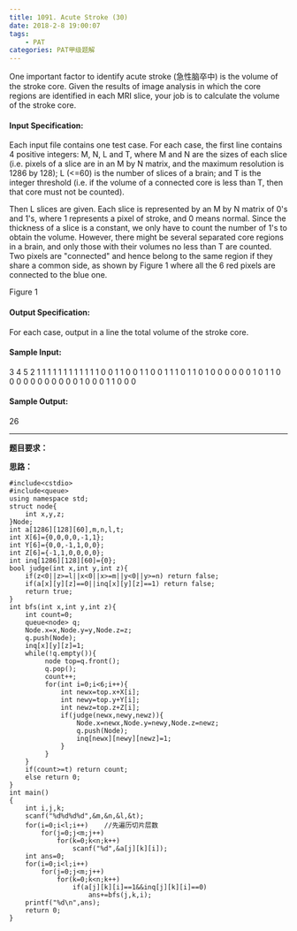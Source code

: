 ```yaml
---
title: 1091. Acute Stroke (30)
date: 2018-2-8 19:00:07
tags: 
	- PAT
categories: PAT甲级题解
---
```


One important factor to identify acute stroke (急性脑卒中) is the volume of the stroke core. Given the results of image analysis in which the core regions are identified in each MRI slice, your job is to calculate the volume of the stroke core.

#### Input Specification:

Each input file contains one test case. For each case, the first line contains 4 positive integers: M, N, L and T, where M and N are the sizes of each slice (i.e. pixels of a slice are in an M by N matrix, and the maximum resolution is 1286 by 128); L (<=60) is the number of slices of a brain; and T is the integer threshold (i.e. if the volume of a connected core is less than T, then that core must not be counted).

Then L slices are given. Each slice is represented by an M by N matrix of 0's and 1's, where 1 represents a pixel of stroke, and 0 means normal. Since the thickness of a slice is a constant, we only have to count the number of 1's to obtain the volume. However, there might be several separated core regions in a brain, and only those with their volumes no less than T are counted. Two pixels are "connected" and hence belong to the same region if they share a common side, as shown by Figure 1 where all the 6 red pixels are connected to the blue one.


Figure 1
#### Output Specification:

For each case, output in a line the total volume of the stroke core.

#### Sample Input:
3 4 5 2
1 1 1 1
1 1 1 1
1 1 1 1
0 0 1 1
0 0 1 1
0 0 1 1
1 0 1 1
0 1 0 0
0 0 0 0
1 0 1 1
0 0 0 0
0 0 0 0
0 0 0 1
0 0 0 1
1 0 0 0
#### Sample Output:
26

***
**题目要求：**

**思路：**

```
#include<cstdio>
#include<queue>
using namespace std;
struct node{
    int x,y,z;
}Node;
int a[1286][128][60],m,n,l,t;
int X[6]={0,0,0,0,-1,1};
int Y[6]={0,0,-1,1,0,0};
int Z[6]={-1,1,0,0,0,0};
int inq[1286][128][60]={0};
bool judge(int x,int y,int z){
    if(z<0||z>=l||x<0||x>=m||y<0||y>=n) return false;
    if(a[x][y][z]==0||inq[x][y][z]==1) return false;
    return true;
}
int bfs(int x,int y,int z){
    int count=0;
    queue<node> q;
    Node.x=x,Node.y=y,Node.z=z;
    q.push(Node);
    inq[x][y][z]=1;
    while(!q.empty()){
         node top=q.front();
         q.pop();
         count++;
         for(int i=0;i<6;i++){
             int newx=top.x+X[i];
             int newy=top.y+Y[i];
             int newz=top.z+Z[i];
             if(judge(newx,newy,newz)){
                 Node.x=newx,Node.y=newy,Node.z=newz;
                 q.push(Node);
                 inq[newx][newy][newz]=1;                 
             }
         }
    }
    if(count>=t) return count;
    else return 0;
}
int main()
{
    int i,j,k;
    scanf("%d%d%d%d",&m,&n,&l,&t);
    for(i=0;i<l;i++)    //先遍历切片层数
        for(j=0;j<m;j++)
            for(k=0;k<n;k++)
                scanf("%d",&a[j][k][i]);
    int ans=0;
    for(i=0;i<l;i++)
        for(j=0;j<m;j++)
            for(k=0;k<n;k++)
                if(a[j][k][i]==1&&inq[j][k][i]==0)
                    ans+=bfs(j,k,i);
    printf("%d\n",ans);
    return 0;
}
```